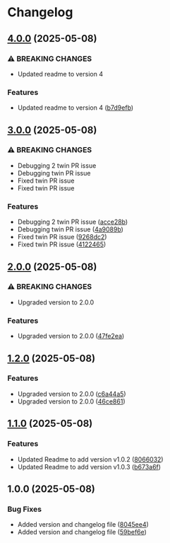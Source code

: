 # Changelog

## [4.0.0](https://github.com/Destiny-Research/release-versioning/compare/v3.0.0...v4.0.0) (2025-05-08)


### ⚠ BREAKING CHANGES

* Updated readme to version 4

### Features

* Updated readme to version 4 ([b7d9efb](https://github.com/Destiny-Research/release-versioning/commit/b7d9efb12023c829d2e13d16850061736509d6ee))

## [3.0.0](https://github.com/Destiny-Research/release-versioning/compare/v2.0.0...v3.0.0) (2025-05-08)


### ⚠ BREAKING CHANGES

* Debugging 2 twin PR issue
* Debugging twin PR issue
* Fixed twin PR issue
* Fixed twin PR issue

### Features

* Debugging 2 twin PR issue ([acce28b](https://github.com/Destiny-Research/release-versioning/commit/acce28b22841c9dea80789eff51dcbd10a87e49c))
* Debugging twin PR issue ([4a9089b](https://github.com/Destiny-Research/release-versioning/commit/4a9089be9291ffbdd897b3deb38f62ed076c3372))
* Fixed twin PR issue ([9268dc2](https://github.com/Destiny-Research/release-versioning/commit/9268dc299c08d39f47b0e648cf46ccb4599e9933))
* Fixed twin PR issue ([4122465](https://github.com/Destiny-Research/release-versioning/commit/41224659f2478fe5b3200b8cb55f124f4b56c799))

## [2.0.0](https://github.com/Destiny-Research/release-versioning/compare/v1.2.0...v2.0.0) (2025-05-08)


### ⚠ BREAKING CHANGES

* Upgraded version to 2.0.0

### Features

* Upgraded version to 2.0.0 ([47fe2ea](https://github.com/Destiny-Research/release-versioning/commit/47fe2ea463ca48a79602f145f4d945833fec84b0))

## [1.2.0](https://github.com/Destiny-Research/release-versioning/compare/v1.1.0...v1.2.0) (2025-05-08)


### Features

* Upgraded version to 2.0.0 ([c6a44a5](https://github.com/Destiny-Research/release-versioning/commit/c6a44a5594168f36f9677455ce0fec0ae4084331))
* Upgraded version to 2.0.0 ([46ce861](https://github.com/Destiny-Research/release-versioning/commit/46ce861cb5411f7b77629013469dc334e7a64995))

## [1.1.0](https://github.com/Destiny-Research/release-versioning/compare/v1.0.0...v1.1.0) (2025-05-08)


### Features

* Updated Readme to add version v1.0.2 ([8066032](https://github.com/Destiny-Research/release-versioning/commit/8066032a4890860bbc2a6431eecdb1e6f3a3ea15))
* Updated Readme to add version v1.0.3 ([b673a6f](https://github.com/Destiny-Research/release-versioning/commit/b673a6f799bef072ecffa64f1c57ecfc67c8c50f))

## 1.0.0 (2025-05-08)


### Bug Fixes

* Added version and changelog file ([8045ee4](https://github.com/Destiny-Research/release-versioning/commit/8045ee4b6340809de5a2f657714301fe4cb9b081))
* Added version and changelog file ([59bef6e](https://github.com/Destiny-Research/release-versioning/commit/59bef6e4257f41180931d92c2f25085a2331f3c9))
